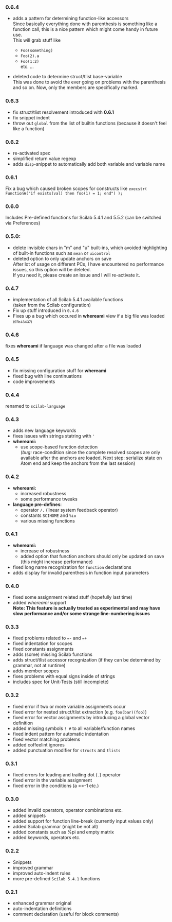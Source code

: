 ### 0.6.4
  - adds a pattern for determining function-like accessors<br>
    Since basically everything done with parenthesis is something like a function call, this is a nice pattern which might come handy in future use.<br>
    This will grab stuff like
      - ``Foo(something)``
      - ``Foo(2).a``
      - ``Foo(1:2)`` <br>etc. ...

  - deleted code to determine struct/tlist base-variable<br>
    This was done to avoid the ever going on problems with the parenthesis and so on.
    Now, only the members are specifically marked.

### 0.6.3
  - fix struct/tlist resolvement introduced with __0.6.1__
  - fix snippet indent
  - throw out ``global`` from the list of builtin functions (because it doesn't feel like a function)

### 0.6.2
  - re-activated spec
  - simplified return value regexp
  - adds ``disp``-snippet to automatically add both variable and variable name

### 0.6.1
  Fix a bug which caused broken scopes for constructs like ``execstr( FunctionA("if exists(val) then foo(1) = 1; end") );``

### 0.6.0
  Includes Pre-defined functions for Scilab 5.4.1 and 5.5.2 (can be switched via Preferences)

### 0.5.0:
- delete invisible chars in "m" and "u" built-ins, which avoided highlighting of built-in functions such as `mean` or `uicontrol`
- deleted option to only update anchors on save<br>
  After lot of usage on different PCs, I have encountered no performance issues, so this option will be deleted.<br>
  If you need it, please create an issue and I will re-activate it.

### 0.4.7
- implementation of all Scilab 5.4.1 available functions
  <br>(taken from the Scilab configuration)
- Fix up stuff introduced in `0.4.6`
- Fixes up a bug which occured in __whereami__ view if a big file was loaded <span style="font-size:8pt">(97b43437)</span>

### 0.4.6
fixes __whereami__ if language was changed after a file was loaded

### 0.4.5
- fix missing configuration stuff for __whereami__
- fixed bug with line continuations
- code improvements

### 0.4.4
renamed to `scilab-language`

### 0.4.3
- adds new language keywords
- fixes issues with strings statring with `'`
- __whereami:__
  - use scope-based function detection<br>
    (*bug:* race-condition since the complete resolved scopes are only available after the anchors are loaded. Next step: serialize state on Atom end and keep the anchors from the last session)

### 0.4.2
- __whereami:__
  - increased robustness
  - some performance tweaks
- __language pre-defines__:
  - operator `/.` (linear system feedback operator)
  - constants `SCIHOME` and `%io`
  - various missing functions

### 0.4.1
- __whereami:__
  - increase of robustness
  - added option that function anchors should only be updated on save
    (this might increase performance)
- fixed long name recognization for `function` declarations
- adds display for invalid parenthesis in function input parameters

### 0.4.0
- fixed some assignment related stuff (hopefully last time)
- added _whereami_ support<br>
  __Note: This feature is actually treated as experimental and may have slow performance and/or some strange line-numbering issues__

### 0.3.3
- fixed problems related to `=-` and `=+`
- fixed indentation for scopes
- fixed constants assignments
- adds (some) missing Scilab functions
- adds struct/tlist accessor recognization (if they can be determined by grammar, not at runtime)
- adds member scopes
- fixes problems with equal signs inside of strings
- includes spec for Unit-Tests (still incomplete)

### 0.3.2
- fixed error if two or more variable assignments occur
- fixed error for nested struct/tlist extraction (e.g. `foo(bar)(foo)`)
- fixed error for vector assignments by introducing a global vector definition
- added missing symbols `! #` to all variable/function names
- fixed indent pattern for automatic indentation
- fixed vector matching problems
- added coffeelint ignores
- added punctuation modifier for `structs` and `tlists`

### 0.3.1
- fixed errors for leading and trailing dot (`.`) operator
- fixed error in the variable assignment
- fixed error in the conditions (a ==-1 etc.)

### 0.3.0
- added invalid operators, operator combinations etc.
- added snippets
- added support for function line-break (currently input values only)
- added Scilab grammar (might be not all)
- added constants such as %pi and empty matrix
- added keywords, operators etc.

### 0.2.2
- Snippets
- improved grammar
- improved auto-indent rules
- more pre-defined `Scilab 5.4.1` functions

### 0.2.1
- enhanced grammar original
- auto-indentation definitions
- comment declaration (useful for block comments)
